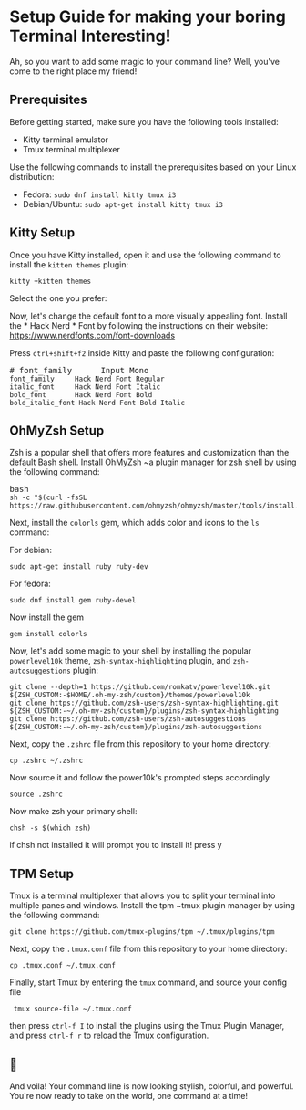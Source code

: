 <div>
  <div>
    <div><div style="background-color: rgb(16, 163, 127)"></div></div>
    <div>
      <div>
        <div>
          <div>
            <h1>Setup Guide for making your boring Terminal Interesting!</h1>
            <p>
Ah, so you want to add some magic to your command line? Well, you've come to the right place my friend!
            </p>
            <h2>Prerequisites</h2>
            <p>
              Before getting started, make sure you have the following tools
              installed:
            </p>
            <ul>
              <li>Kitty terminal emulator</li>
              <li>Tmux terminal multiplexer</li>
            </ul>
            <p>
              Use the following commands to install the prerequisites based on
              your Linux distribution:
            </p>
            <ul>
              <li>Fedora: <code>sudo dnf install kitty tmux i3</code></li>
              <li>
                Debian/Ubuntu: <code>sudo apt-get install kitty tmux i3</code>
              </li>
            </ul>
            <h2>Kitty Setup</h2>
            <p>
              Once you have Kitty installed, open it and use the following
              command to install the <code>kitten themes</code> plugin:
            </p>
            <pre><div ><div ></div><div ><code >kitty +kitten themes
</code></div></div></pre>
            <p>Select the one you prefer:</p>
            <p>
              Now, let's change the default font to a more visually appealing
              font. Install the * Hack Nerd * Font by following the instructions on
              their website:
              <a href="https://www.nerdfonts.com/font-downloads" target="_new"
                >https://www.nerdfonts.com/font-downloads</a
              >
            </p>
            <p>
              Press <code>ctrl+shift+f2</code> inside Kitty and paste the
              following configuration:
            </p>
            <pre><div ><div ><span># font_family      Input Mono </span></div><div ><code >font_family     Hack Nerd <span >Font</span> Regular
italic_font     Hack Nerd <span >Font</span> Italic
bold_font       Hack Nerd <span >Font</span> Bold
bold_italic_font Hack Nerd <span >Font</span> Bold Italic
</code></div></div></pre>
            <h2>OhMyZsh Setup</h2>
            <p>
              Zsh is a popular shell that offers more features and customization
              than the default Bash shell. Install OhMyZsh ~a plugin manager for zsh shell by using the following
              command:
            </p>
            <pre><div ><div ><span>bash</span></div><div ><code >sh -c <span >"<span >$(curl -fsSL https://raw.githubusercontent.com/ohmyzsh/ohmyzsh/master/tools/install.sh)</span>"</span>
</code></div></div></pre>
            <p>
              Next, install the <code>colorls</code> gem, which adds color and
              icons to the <code>ls</code> command:
            </p>
            <p>For debian:</p>
                        <pre><div ><div ></div><div ><code >sudo apt-get install ruby ruby-dev
</code></div></div></pre>
<p>For fedora:</p>
<pre><div ><div ></div><div ><code >sudo dnf install gem ruby-devel
</code></div></div></pre>
<p>Now install the gem</p>
            <pre><div ><div ></div><div ><code >gem install colorls
</code></div></div></pre>
            <p>
              Now, let's add some magic to your shell by installing the popular
              <code>powerlevel10k</code> theme,
              <code>zsh-syntax-highlighting</code> plugin, and
              <code>zsh-autosuggestions</code> plugin:
            </p>
            <pre><div ><div ></div><div ><code >git <span >clone</span> --depth=1 https://github.com/romkatv/powerlevel10k.git <span >${ZSH_CUSTOM:-<span >$HOME</span>/.oh-my-zsh/custom}</span>/themes/powerlevel10k
git <span >clone</span> https://github.com/zsh-users/zsh-syntax-highlighting.git <span >${ZSH_CUSTOM:-~/.oh-my-zsh/custom}</span>/plugins/zsh-syntax-highlighting
git <span >clone</span> https://github.com/zsh-users/zsh-autosuggestions <span >${ZSH_CUSTOM:-~/.oh-my-zsh/custom}</span>/plugins/zsh-autosuggestions
</code></div></div></pre>
            <p>
              Next, copy the <code>.zshrc</code> file from this repository
              to your home directory:
            </p>
            <pre><div ><div ></div><div ><code ><span >cp</span> .zshrc ~/.zshrc
</code></div></div></pre>
<p>Now source it and follow the power10k's prompted steps accordingly</p>
<pre><div ><div ></div><div ><code >source .zshrc 
</code></div></div></pre>
<p>Now make zsh your primary shell:</p>
<pre><div ><div ></div><div ><code >chsh -s $(which zsh)
</code></div></div></pre>
<p>if chsh not installed it will prompt you to install it! press y</p>
            <h2>TPM Setup</h2>
            <p>
              Tmux is a terminal multiplexer that allows you to split your
              terminal into multiple panes and windows. Install the tpm ~tmux plugin manager by using
              the following command:
            </p>
            <pre><div ><div></div><div ><code >git <span >clone</span> https://github.com/tmux-plugins/tpm ~/.tmux/plugins/tpm
</code></div></div></pre>
            <p>
              Next, copy the <code>.tmux.conf</code> file from this repository
              to your home directory:
            </p>
            <pre><div ><div ></div><div ><code ><span >cp</span> .tmux.conf ~/.tmux.conf
</code></div></div></pre>
            <p>
             Finally, start Tmux by entering the <code>tmux</code> command, and source your config file
            </p>
            <pre><div ><div ></div><div ><code > tmux source-file ~/.tmux.conf
</code></div></div></pre>
            <p>
              then press <code>ctrl-f I</code> to install the plugins using the
              Tmux Plugin Manager, and press <code>ctrl-f r</code> to reload the
              Tmux configuration.
            </p>
            <h2>🫰</h2>
            <p>
And voila! Your command line is now looking stylish, colorful, and powerful. You're now ready to take on the world, one command at a time!
            </p>
          </div>
        </div>
      </div>
  </div>
</div>

